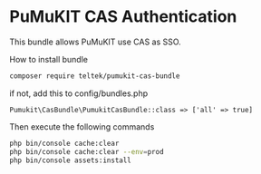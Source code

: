 PuMuKIT CAS Authentication
==========================

This bundle allows PuMuKIT use CAS as SSO.

How to install bundle
```bash
composer require teltek/pumukit-cas-bundle
```

if not, add this to config/bundles.php

```
Pumukit\CasBundle\PumukitCasBundle::class => ['all' => true]
```

Then execute the following commands

```bash
php bin/console cache:clear
php bin/console cache:clear --env=prod
php bin/console assets:install
```

